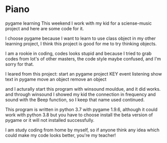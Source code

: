 # Piano
pygame learning
This weekend I work with my kid for a sciense-music project and
here are some code for it.

I choose pygame because I want to learn to use class object in my
other learning project, I think this project is good for me to
try thinking objects.

I am a rookie in coding, codes looks stupid and because I tried 
to grab codes from lot's of other masters, the code style maybe
confused, and I'm sorry for that.

I leared from this project:
  start an pygame project
  KEY event listening
  show text in pygame
  move an object
  remove an object

  and
  I acturally start this program with winsound mouldue, and it did
  works.  and through winsound I showed my kid the connection in
  frequency and sound with the Beep function, so I keep that name
  used continued.
  
This program is written in python 3.7 with pygame 1.9.6, although 
it could work with python 3.8 but you have to choose install the 
beta version of pygame or it will not installed successfully.

I am study coding from home by myself, so if anyone think any idea
which could make my code looks better, you're my teacher!
